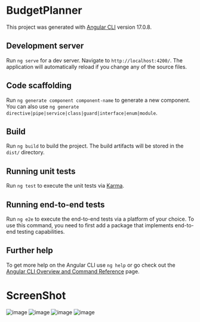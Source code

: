 # BudgetPlanner

This project was generated with [Angular CLI](https://github.com/angular/angular-cli) version 17.0.8.

## Development server

Run `ng serve` for a dev server. Navigate to `http://localhost:4200/`. The application will automatically reload if you change any of the source files.

## Code scaffolding

Run `ng generate component component-name` to generate a new component. You can also use `ng generate directive|pipe|service|class|guard|interface|enum|module`.

## Build

Run `ng build` to build the project. The build artifacts will be stored in the `dist/` directory.

## Running unit tests

Run `ng test` to execute the unit tests via [Karma](https://karma-runner.github.io).

## Running end-to-end tests

Run `ng e2e` to execute the end-to-end tests via a platform of your choice. To use this command, you need to first add a package that implements end-to-end testing capabilities.

## Further help

To get more help on the Angular CLI use `ng help` or go check out the [Angular CLI Overview and Command Reference](https://angular.io/cli) page.
# ScreenShot
![image](https://github.com/user-attachments/assets/6c60e972-e322-422e-88e8-3dcfa7e1b381)
![image](https://github.com/user-attachments/assets/551be133-61ef-4d31-a4bc-db289e153be8)
![image](https://github.com/user-attachments/assets/8fb40a0a-0f29-425b-86ed-6d6821a31bbe)
![image](https://github.com/user-attachments/assets/60244a8c-855a-4b0f-a552-1c3603b5b5aa)



